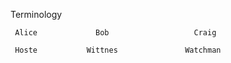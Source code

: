 Terminology


     Alice             Bob                   Craig
        
     Hoste           Wittnes               Watchman
              